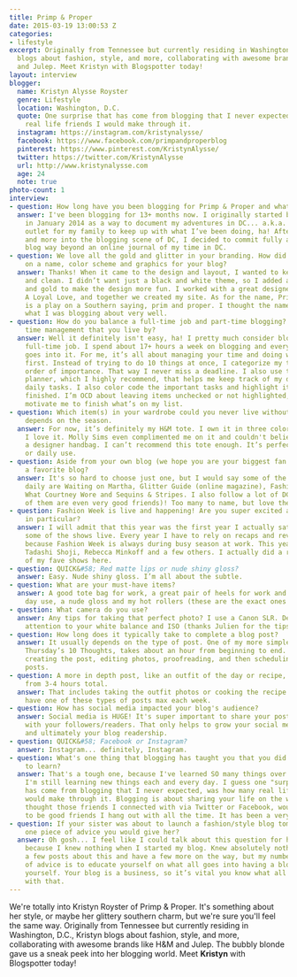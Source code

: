 ```yaml
---
title: Primp & Proper
date: 2015-03-19 13:00:53 Z
categories:
- lifestyle
excerpt: Originally from Tennessee but currently residing in Washington, D.C., Kristyn
  blogs about fashion, style, and more, collaborating with awesome brands like H&M
  and Julep. Meet Kristyn with Blogspotter today!
layout: interview
blogger:
  name: Kristyn Alysse Royster
  genre: Lifestyle
  location: Washington, D.C.
  quote: One surprise that has come from blogging that I never expected was how many
    real life friends I would make through it.
  instagram: https://instagram.com/kristynalysse/
  facebook: https://www.facebook.com/primpandproperblog
  pinterest: https://www.pinterest.com/KristynAlysse/
  twitter: https://twitter.com/KristynAlysse
  url: http://www.kristynalysse.com
  age: 24
  note: true
photo-count: 1
interview:
- question: How long have you been blogging for Primp & Proper and what made you start?
  answer: I've been blogging for 13+ months now. I originally started blogging back
    in January 2014 as a way to document my adventures in DC... a.k.a. provide an
    outlet for my family to keep up with what I’ve been doing, ha! After I got more
    and more into the blogging scene of DC, I decided to commit fully and grow my
    blog way beyond an online journal of my time in DC.
- question: We love all the gold and glitter in your branding. How did you decide
    on a name, color scheme and graphics for your blog?
  answer: Thanks! When it came to the design and layout, I wanted to keep it simple
    and clean. I didn’t want just a black and white theme, so I added a pop of glitter
    and gold to make the design more fun. I worked with a great designer, Tammy of
    A Loyal Love, and together we created my site. As for the name, Primp & Proper
    is a play on a Southern saying, prim and proper. I thought the name fit me and
    what I was blogging about very well.
- question: How do you balance a full-time job and part-time blogging? Any rules of
    time management that you live by?
  answer: Well it definitely isn't easy, ha! I pretty much consider blogging a second
    full-time job. I spend about 17+ hours a week on blogging and everything that
    goes into it. For me, it’s all about managing your time and doing what’s necessary
    first. Instead of trying to do 10 things at once, I categorize my to-do list in
    order of importance. That way I never miss a deadline. I also use the Day Designer
    planner, which I highly recommend, that helps me keep track of my day-to-day and
    daily tasks. I also color code the important tasks and highlight items once they’re
    finished. I’m OCD about leaving items unchecked or not highlighted, so it helps
    motivate me to finish what’s on my list.
- question: Which item(s) in your wardrobe could you never live without? It really
    depends on the season.
  answer: For now, it’s definitely my H&M tote. I own it in three colors... yes, three.
    I love it. Molly Sims even complimented me on it and couldn't believe it wasn't
    a designer handbag. I can’t recommend this tote enough. It’s perfect for work
    or daily use.
- question: Aside from your own blog (we hope you are your biggest fan!), do you have
    a favorite blog?
  answer: It's so hard to choose just one, but I would say some of the blogs I read
    daily are Waiting on Martha, Glitter Guide (online magazine), Fashionable Hostess,
    What Courtney Wore and Sequins & Stripes. I also follow a lot of DC blogs (some
    of them are even very good friends)! Too many to name, but love them all!
- question: Fashion Week is live and happening! Are you super excited about any designers
    in particular?
  answer: I will admit that this year was the first year I actually sat down and watched
    some of the shows live. Every year I have to rely on recaps and reviews, simply
    because Fashion Week is always during busy season at work. This year I watched
    Tadashi Shoji, Rebecca Minkoff and a few others. I actually did a recap of some
    of my fave shows here.
- question: QUICK&#58; Red matte lips or nude shiny gloss?
  answer: Easy. Nude shiny gloss. I’m all about the subtle.
- question: What are your must-have items?
  answer: A good tote bag for work, a great pair of heels for work and boots for every
    day use, a nude gloss and my hot rollers (these are the exact ones I use).
- question: What camera do you use?
  answer: Any tips for taking that perfect photo? I use a Canon SLR. Definitely pay
    attention to your white balance and ISO (thanks Julien for the tips!!).
- question: How long does it typically take to complete a blog post?
  answer: It usually depends on the type of post. One of my more simple posts, like
    Thursday’s 10 Thoughts, takes about an hour from beginning to end. That includes
    creating the post, editing photos, proofreading, and then scheduling social media
    posts.
- question: A more in depth post, like an outfit of the day or recipe, can take anywhere
    from 3-4 hours total.
  answer: That includes taking the outfit photos or cooking the recipe. I usually
    have one of these types of posts max each week.
- question: How has social media impacted your blog's audience?
  answer: Social media is HUGE! It's super important to share your post and interact
    with your followers/readers. That only helps to grow your social media following,
    and ultimately your blog readership.
- question: QUICK&#58; Facebook or Instagram?
  answer: Instagram... definitely, Instagram.
- question: What's one thing that blogging has taught you that you did not expect
    to learn?
  answer: That's a tough one, because I've learned SO many things over the past year.
    I'm still learning new things each and every day. I guess one "surprise" that
    has come from blogging that I never expected, was how many real life friends I
    would make through it. Blogging is about sharing your life on the web. I never
    thought those friends I connected with via Twitter or Facebook, would turn out
    to be good friends I hang out with all the time. It has been a very nice surprise!
- question: If your sister was about to launch a fashion/style blog tomorrow, what's
    one piece of advice you would give her?
  answer: Oh gosh... I feel like I could talk about this question for hours. Simply
    because I knew nothing when I started my blog. Knew absolutely nothing. I've written
    a few posts about this and have a few more on the way, but my number one piece
    of advice is to educate yourself on what all goes into having a blog and on protecting
    yourself. Your blog is a business, so it’s vital you know what all comes along
    with that.
---
```


We're totally into Kristyn Royster of Primp & Proper. It's something about her style, or maybe her glittery southern charm, but we're sure you'll feel the same way. Originally from Tennessee but currently residing in Washington, D.C., Kristyn blogs about fashion, style, and more, collaborating with awesome brands like H&M and Julep. The bubbly blonde gave us a sneak peek into her blogging world. Meet **Kristyn** with Blogspotter today!
